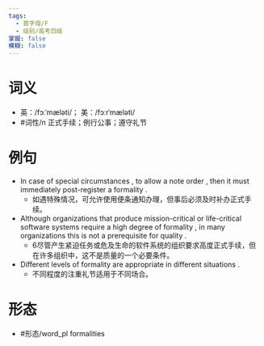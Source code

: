 ```yaml
---
tags:
  - 首字母/F
  - 级别/高考四级
掌握: false
模糊: false
---
```

# 词义
- 英：/fɔːˈmæləti/； 美：/fɔːrˈmæləti/
- #词性/n  正式手续；例行公事；遵守礼节
# 例句
- In case of special circumstances , to allow a note order , then it must immediately post-register a formality .
	- 如遇特殊情况，可允许使用便条通知办理，但事后必须及时补办正式手续。
- Although organizations that produce mission-critical or life-critical software systems require a high degree of formality , in many organizations this is not a prerequisite for quality .
	- 6尽管产生紧迫任务或危及生命的软件系统的组织要求高度正式手续，但在许多组织中，这不是质量的一个必要条件。
- Different levels of formality are appropriate in different situations .
	- 不同程度的注重礼节适用于不同场合。
# 形态
- #形态/word_pl formalities
